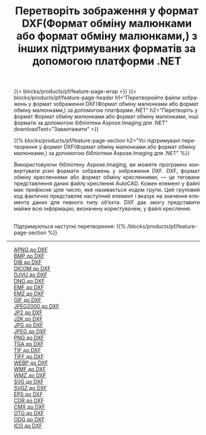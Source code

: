 ﻿---
title: Перетворіть зображення у формат DXF(Формат обміну малюнками або формат обміну малюнками,) з інших підтримуваних форматів за допомогою платформи .NET 
weight: 3920
url: /uk/net/conversion/to/dxf 
lang: uk
langdirlevel: 2
locales: zh-hans,ja,it,ru,de,es,fr,nl,id,lt,pl,pt,vi,tr,ko,zh-hant,ar,hi,th,sv,cs,uk,he
description: За допомогою бібліотеки Aspose.Imaging для .NET можна легко конвертувати в DXF(Формат обміну малюнками або формат обміну малюнками,) інші підтримувані формати зображень
---

{{< blocks/products/pf/feature-page-wrap >}}
{{< blocks/products/pf/feature-page-header h1="Перетворюйте файли зображень у формат зображення DXF(Формат обміну малюнками або формат обміну малюнками,) за допомогою платформи .NET" h2="Перетворіть у формат Формат обміну малюнками або формат обміну малюнками, інші формати за допомогою бібліотеки Aspose.Imaging для .NET" downloadText="Завантажити" >}}


{{% blocks/products/pf/feature-page-section  h2="Усі підтримувані перетворення у формат DXF(Формат обміну малюнками або формат обміну малюнками,) за допомогою бібліотеки Aspose.Imaging для .NET" %}}
<p align=justify>Використовуючи бібліотеку Aspose.Imaging, ви можете програмно конвертувати різні формати зображень у зображення DXF. DXF, формат обміну кресленнями або формат обміну кресленнями, — це теговане представлення даних файлу креслення AutoCAD. Кожен елемент у файлі має префіксне ціле число, яке називається кодом групи. Цей груповий код фактично представляє наступний елемент і вказує на значення елемента даних для певного типу об’єкта. DXF дає змогу представити майже всю інформацію, визначену користувачем, у файлі креслення. </p>
<br/>
Підтримуються наступні перетворення:
{{% /blocks/products/pf/feature-page-section %}}
<div class="container-fluid productfamilypage bg-gray">
    <div class="convertypes bg-gray agp-content section">
        <div class="container">
		<hr style="margin-left:-20px;"/>
		<div class="row other-converters">
		    <div class='col-md-2 other-converter remove-lp remove-rp'><a href="/imaging/uk/net/conversion/apng-to-dxf" >APNG до DXF</a></div>
<div class='col-md-2 other-converter remove-lp remove-rp'><a href="/imaging/uk/net/conversion/bmp-to-dxf" >BMP до DXF</a></div>
<div class='col-md-2 other-converter remove-lp remove-rp'><a href="/imaging/uk/net/conversion/dib-to-dxf" >DIB до DXF</a></div>
<div class='col-md-2 other-converter remove-lp remove-rp'><a href="/imaging/uk/net/conversion/dicom-to-dxf" >DICOM до DXF</a></div>
<div class='col-md-2 other-converter remove-lp remove-rp'><a href="/imaging/uk/net/conversion/djvu-to-dxf" >DJVU до DXF</a></div>
<div class='col-md-2 other-converter remove-lp remove-rp'><a href="/imaging/uk/net/conversion/dng-to-dxf" >DNG до DXF</a></div>
<div class='col-md-2 other-converter remove-lp remove-rp'><a href="/imaging/uk/net/conversion/emf-to-dxf" >EMF до DXF</a></div>
<div class='col-md-2 other-converter remove-lp remove-rp'><a href="/imaging/uk/net/conversion/emz-to-dxf" >EMZ до DXF</a></div>
<div class='col-md-2 other-converter remove-lp remove-rp'><a href="/imaging/uk/net/conversion/gif-to-dxf" >GIF до DXF</a></div>
<div class='col-md-2 other-converter remove-lp remove-rp'><a href="/imaging/uk/net/conversion/jpeg2000-to-dxf" >JPEG2000 до DXF</a></div>
<div class='col-md-2 other-converter remove-lp remove-rp'><a href="/imaging/uk/net/conversion/jp2-to-dxf" >JP2 до DXF</a></div>
<div class='col-md-2 other-converter remove-lp remove-rp'><a href="/imaging/uk/net/conversion/j2k-to-dxf" >J2K до DXF</a></div>
<div class='col-md-2 other-converter remove-lp remove-rp'><a href="/imaging/uk/net/conversion/jpg-to-dxf" >JPG до DXF</a></div>
<div class='col-md-2 other-converter remove-lp remove-rp'><a href="/imaging/uk/net/conversion/jpeg-to-dxf" >JPEG до DXF</a></div>
<div class='col-md-2 other-converter remove-lp remove-rp'><a href="/imaging/uk/net/conversion/png-to-dxf" >PNG до DXF</a></div>
<div class='col-md-2 other-converter remove-lp remove-rp'><a href="/imaging/uk/net/conversion/tga-to-dxf" >TGA до DXF</a></div>
<div class='col-md-2 other-converter remove-lp remove-rp'><a href="/imaging/uk/net/conversion/tif-to-dxf" >TIF до DXF</a></div>
<div class='col-md-2 other-converter remove-lp remove-rp'><a href="/imaging/uk/net/conversion/tiff-to-dxf" >TIFF до DXF</a></div>
<div class='col-md-2 other-converter remove-lp remove-rp'><a href="/imaging/uk/net/conversion/webp-to-dxf" >WEBP до DXF</a></div>
<div class='col-md-2 other-converter remove-lp remove-rp'><a href="/imaging/uk/net/conversion/wmf-to-dxf" >WMF до DXF</a></div>
<div class='col-md-2 other-converter remove-lp remove-rp'><a href="/imaging/uk/net/conversion/wmz-to-dxf" >WMZ до DXF</a></div>
<div class='col-md-2 other-converter remove-lp remove-rp'><a href="/imaging/uk/net/conversion/svg-to-dxf" >SVG до DXF</a></div>
<div class='col-md-2 other-converter remove-lp remove-rp'><a href="/imaging/uk/net/conversion/svgz-to-dxf" >SVGZ до DXF</a></div>
<div class='col-md-2 other-converter remove-lp remove-rp'><a href="/imaging/uk/net/conversion/eps-to-dxf" >EPS до DXF</a></div>
<div class='col-md-2 other-converter remove-lp remove-rp'><a href="/imaging/uk/net/conversion/cdr-to-dxf" >CDR до DXF</a></div>
<div class='col-md-2 other-converter remove-lp remove-rp'><a href="/imaging/uk/net/conversion/cmx-to-dxf" >CMX до DXF</a></div>
<div class='col-md-2 other-converter remove-lp remove-rp'><a href="/imaging/uk/net/conversion/otg-to-dxf" >OTG до DXF</a></div>
<div class='col-md-2 other-converter remove-lp remove-rp'><a href="/imaging/uk/net/conversion/odg-to-dxf" >ODG до DXF</a></div>
<div class='col-md-2 other-converter remove-lp remove-rp'><a href="/imaging/uk/net/conversion/ico-to-dxf" >ICO до DXF</a></div>
                </div>
        </div>
    </div>
</div>
<br/>

